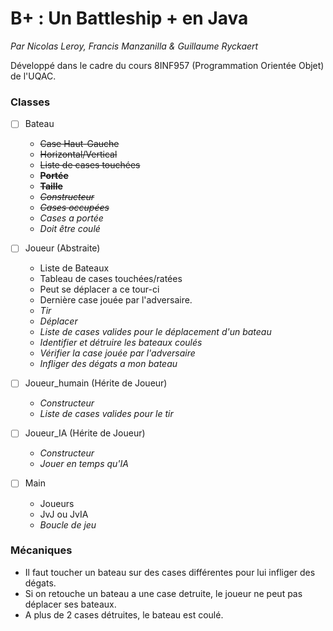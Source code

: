 # B+ : Un Battleship +  en Java

*Par Nicolas Leroy, Francis Manzanilla & Guillaume Ryckaert*

Développé dans le cadre du cours 8INF957 (Programmation Orientée Objet) de l'UQAC.

### Classes

 - [ ] Bateau
      - ~~Case Haut-Gauche~~
      - ~~Horizontal/Vertical~~
      - ~~Liste de cases touchées~~
      - ~~**Portée**~~
      - ~~**Taille**~~
      - ~~*Constructeur*~~
      - ~~*Cases occupées*~~
      - *Cases a portée*
      - *Doit être coulé*

- [ ] Joueur (Abstraite)
    - Liste de Bateaux
    - Tableau de cases touchées/ratées
    - Peut se déplacer a ce tour-ci
    - Dernière case jouée par l'adversaire.
    - *Tir*
    - *Déplacer*
    - *Liste de cases valides pour le déplacement d'un bateau*
    - *Identifier et détruire les bateaux coulés*
    - *Vérifier la case jouée par l'adversaire*
    - *Infliger des dégats a mon bateau*


 - [ ] Joueur_humain (Hérite de Joueur)
    - *Constructeur*
    - *Liste de cases valides pour le tir*


  - [ ] Joueur_IA (Hérite de Joueur)
    - *Constructeur*
    - *Jouer en temps qu'IA*


 - [ ] Main
      - Joueurs
      - JvJ ou JvIA
      - *Boucle de jeu*  

### Mécaniques
- Il faut toucher un bateau sur des cases différentes pour lui infliger des dégats.
- Si on retouche un bateau a une case detruite, le joueur ne peut pas déplacer ses bateaux.
- A plus de 2 cases détruites, le bateau est coulé.
